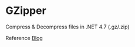 # GZipper
Compress &amp; Decompress files in .NET 4.7 (.gz/.zip)

Reference [Blog](https://dotnetcodr.com/2015/01/23/how-to-compress-and-decompress-files-with-gzip-in-net-c/)
